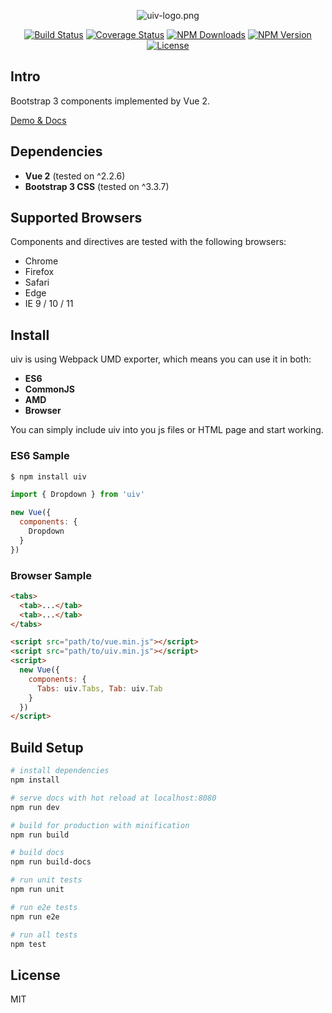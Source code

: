 <p align="center">
<img src="https://raw.githubusercontent.com/wxsms/wxsms-img-holder/master/uiv-logo.png" alt="uiv-logo.png">
</p>

<p align="center">
<a href="https://travis-ci.org/wxsms/uiv"><img src="https://travis-ci.org/wxsms/uiv.svg?branch=master" alt="Build Status"></a>
<a href="https://coveralls.io/github/wxsms/uiv?branch=master"><img src="https://coveralls.io/repos/github/wxsms/uiv/badge.svg?branch=master" alt="Coverage Status"></a>
<a href="https://www.npmjs.com/package/uiv"><img src="https://img.shields.io/npm/dm/uiv.svg" alt="NPM Downloads"></a>
<a href="https://www.npmjs.com/package/uiv"><img src="https://img.shields.io/npm/v/uiv.svg" alt="NPM Version"></a>
<a href="https://github.com/wxsms/uiv"><img src="https://img.shields.io/github/license/wxsms/uiv.svg" alt="License"></a>
</p>

## Intro

Bootstrap 3  components implemented by Vue 2.

[Demo & Docs](https://wxsm.space/uiv)

## Dependencies

* **Vue 2** (tested on ^2.2.6)
* **Bootstrap 3 CSS** (tested on ^3.3.7)

## Supported Browsers

Components and directives are tested with the following browsers:

* Chrome
* Firefox
* Safari
* Edge
* IE 9 / 10 / 11

## Install

uiv is using Webpack UMD exporter, which means you can use it in both:

* **ES6**
* **CommonJS**
* **AMD**
* **Browser**

You can simply include uiv into you js files or HTML page and start working.

### ES6 Sample

```js
$ npm install uiv

import { Dropdown } from 'uiv'

new Vue({
  components: {
    Dropdown
  }
})
```

### Browser Sample

```html
<tabs>
  <tab>...</tab>
  <tab>...</tab>
</tabs>

<script src="path/to/vue.min.js"></script>
<script src="path/to/uiv.min.js"></script>
<script>
  new Vue({
    components: {
      Tabs: uiv.Tabs, Tab: uiv.Tab
    }
  })
</script>
```

## Build Setup

```bash
# install dependencies
npm install

# serve docs with hot reload at localhost:8080
npm run dev

# build for production with minification
npm run build

# build docs
npm run build-docs

# run unit tests
npm run unit

# run e2e tests
npm run e2e

# run all tests
npm test
```

## License

MIT
